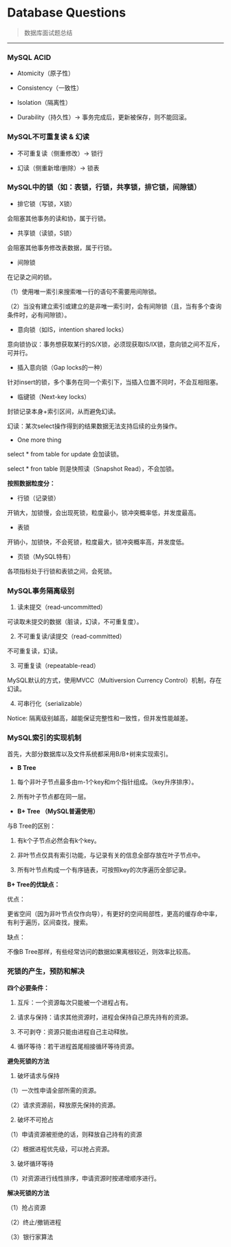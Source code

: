 # Database Questions
> 数据库面试题总结

---
### MySQL ACID

- Atomicity（原子性）

- Consistency（一致性）

- Isolation（隔离性）

- Durability（持久性）-> 事务完成后，更新被保存，则不能回滚。

### MySQL不可重复读 & 幻读

- 不可重复读（侧重修改）-> 锁行

- 幻读（侧重新增/删除）-> 锁表

### MySQL中的锁（如：表锁，行锁，共享锁，排它锁，间隙锁）

- 排它锁（写锁，X锁）

会阻塞其他事务的读和协，属于行锁。

- 共享锁（读锁，S锁）

会阻塞其他事务修改表数据，属于行锁。

- 间隙锁

在记录之间的锁。

（1）使用唯一索引来搜索唯一行的语句不需要用间隙锁。

（2）当没有建立索引或建立的是非唯一索引时，会有间隙锁（且，当有多个查询条件时，必有间隙锁）。

- 意向锁（如IS，intention shared locks）

意向锁协议：事务想获取某行的S/X锁，必须现获取IS/IX锁，意向锁之间不互斥，可并行。

- 插入意向锁（Gap locks的一种）

针对insert的锁，多个事务在同一个索引下，当插入位置不同时，不会互相阻塞。

- 临键锁（Next-key locks）

封锁记录本身+索引区间，从而避免幻读。

幻读：某次select操作得到的结果数据无法支持后续的业务操作。

- One more thing

select * from table for update 会加读锁。

select * fron table 则是快照读（Snapshot Read），不会加锁。


**按照数据粒度分：**

-  行锁（记录锁）

开销大，加锁慢，会出现死锁，粒度最小，锁冲突概率低，并发度最高。

- 表锁

开销小，加锁快，不会死锁，粒度最大，锁冲突概率高，并发度低。

- 页锁（MySQL特有）

各项指标处于行锁和表锁之间，会死锁。

### MySQL事务隔离级别

1. 读未提交（read-uncommitted）

可读取未提交的数据（脏读，幻读，不可重复度）。

2. 不可重复读/读提交（read-committed）

不可重复读，幻读。

3. 可重复读（repeatable-read）

MySQL默认的方式，使用MVCC（Multiversion Currency Control）机制，存在幻读。

4. 可串行化（serializable）

Notice: 隔离级别越高，越能保证完整性和一致性，但并发性能越差。

### MySQL索引的实现机制

首先，大部分数据库以及文件系统都采用B/B+树来实现索引。

- **B Tree**

1. 每个非叶子节点最多由m-1个key和m个指针组成。（key升序排序）。

2. 所有叶子节点都在同一层。

- **B+ Tree （MySQL普遍使用）**

与B Tree的区别：

1. 有k个子节点必然会有k个key。

2. 非叶节点仅具有索引功能，与记录有关的信息全部存放在叶子节点中。

3. 所有叶节点构成一个有序链表，可按照key的次序遍历全部记录。

**B+ Tree的优缺点：**

优点：

更省空间（因为非叶节点仅作向导），有更好的空间局部性，更高的缓存命中率，有利于遍历，区间查找，搜索。

缺点：

不像B Tree那样，有些经常访问的数据如果离根较近，则效率比较高。

### 死锁的产生，预防和解决

**四个必要条件：**

1. 互斥：一个资源每次只能被一个进程占有。

2. 请求与保持：请求其他资源时，进程会保持自己原先持有的资源。

3. 不可剥夺：资源只能由进程自己主动释放。

4. 循环等待：若干进程首尾相接循环等待资源。

**避免死锁的方法**

1. 破坏请求与保持

（1）一次性申请全部所需的资源。

（2）请求资源前，释放原先保持的资源。

2. 破坏不可抢占

（1）申请资源被拒绝的话，则释放自己持有的资源

（2）根据进程优先级，可以抢占资源。

3. 破坏循环等待

（1）对资源进行线性排序，申请资源时按递增顺序进行。

**解决死锁的方法**

（1）抢占资源

（2）终止/撤销进程

（3）银行家算法







